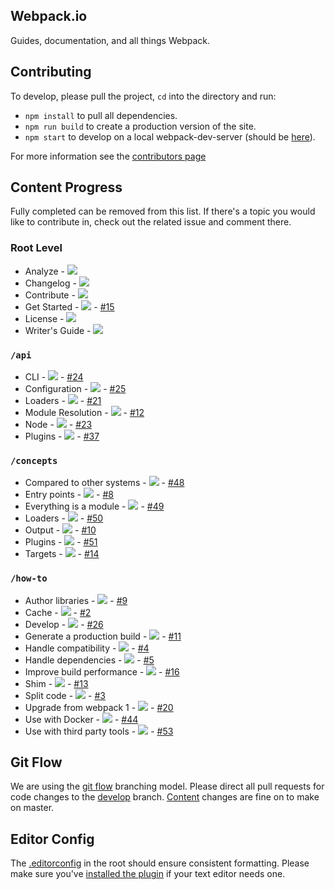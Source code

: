 ## Webpack.io

Guides, documentation, and all things Webpack.

## Contributing

To develop, please pull the project, `cd` into the directory and run:

- `npm install` to pull all dependencies.
- `npm run build` to create a production version of the site.
- `npm start` to develop on a local webpack-dev-server (should be [here](http://localhost:3000/)).

For more information see the [contributors page](https://github.com/webpack/webpack.io/blob/develop/CONTRIBUTING.md)

## Content Progress

Fully completed can be removed from this list. If there's a topic you would like to contribute in, check out the related issue and comment there.

### Root Level

* Analyze - ![](https://img.shields.io/badge/progress-0%25-yellowgreen.svg)
* Changelog - ![](https://img.shields.io/badge/progress-0%25-yellowgreen.svg)
* Contribute - ![](https://img.shields.io/badge/progress-10%25-yellowgreen.svg)
* Get Started - ![](https://img.shields.io/badge/progress-10%25-yellowgreen.svg) - [#15](https://github.com/webpack/webpack.io/issues/15)
* License - ![](https://img.shields.io/badge/progress-100%25-green.svg)
* Writer's Guide - ![](https://img.shields.io/badge/progress-50%25-yellowgreen.svg)

### `/api`

* CLI - ![](https://img.shields.io/badge/progress-5%25-yellowgreen.svg) - [#24](https://github.com/webpack/webpack.io/issues/24)
* Configuration - ![](https://img.shields.io/badge/progress-5%25-yellowgreen.svg) - [#25](https://github.com/webpack/webpack.io/issues/25)
* Loaders - ![](https://img.shields.io/badge/progress-0%25-yellowgreen.svg) - [#21](https://github.com/webpack/webpack.io/issues/21)
* Module Resolution - ![](https://img.shields.io/badge/progress-5%25-yellowgreen.svg) - [#12](https://github.com/webpack/webpack.io/issues/12)
* Node - ![](https://img.shields.io/badge/progress-5%25-yellowgreen.svg) - [#23](https://github.com/webpack/webpack.io/issues/23)
* Plugins - ![](https://img.shields.io/badge/progress-0%25-yellowgreen.svg) - [#37](https://github.com/webpack/webpack.io/issues/37)

### `/concepts`

* Compared to other systems - ![](https://img.shields.io/badge/progress-5%25-yellowgreen.svg) - [#48](https://github.com/webpack/webpack.io/issues/48)
* Entry points - ![](https://img.shields.io/badge/progress-5%25-yellowgreen.svg) - [#8](https://github.com/webpack/webpack.io/issues/8)
* Everything is a module - ![](https://img.shields.io/badge/progress-5%25-yellowgreen.svg) - [#49](https://github.com/webpack/webpack.io/issues/49)
* Loaders - ![](https://img.shields.io/badge/progress-5%25-yellowgreen.svg) - [#50](https://github.com/webpack/webpack.io/issues/50)
* Output - ![](https://img.shields.io/badge/progress-5%25-yellowgreen.svg) - [#10](https://github.com/webpack/webpack.io/issues/10)
* Plugins - ![](https://img.shields.io/badge/progress-5%25-yellowgreen.svg) - [#51](https://github.com/webpack/webpack.io/issues/51)
* Targets - ![](https://img.shields.io/badge/progress-100%25-green.svg) - [#14](https://github.com/webpack/webpack.io/issues/14)

### `/how-to`

* Author libraries - ![](https://img.shields.io/badge/progress-5%25-yellowgreen.svg) - [#9](https://github.com/webpack/webpack.io/issues/9)
* Cache - ![](https://img.shields.io/badge/progress-100%25-green.svg) - [#2](https://github.com/webpack/webpack.io/issues/2)
* Develop - ![](https://img.shields.io/badge/progress-5%25-yellowgreen.svg) - [#26](https://github.com/webpack/webpack.io/issues/26)
* Generate a production build - ![](https://img.shields.io/badge/progress-100%25-green.svg) - [#11](https://github.com/webpack/webpack.io/issues/11)
* Handle compatibility - ![](https://img.shields.io/badge/progress-5%25-yellowgreen.svg) - [#4](https://github.com/webpack/webpack.io/issues/4)
* Handle dependencies - ![](https://img.shields.io/badge/progress-5%25-yellowgreen.svg) - [#5](https://github.com/webpack/webpack.io/issues/5)
* Improve build performance - ![](https://img.shields.io/badge/progress-5%25-yellowgreen.svg) - [#16](https://github.com/webpack/webpack.io/issues/16)
* Shim - ![](https://img.shields.io/badge/progress-5%25-yellowgreen.svg) - [#13](https://github.com/webpack/webpack.io/issues/13)
* Split code - ![](https://img.shields.io/badge/progress-5%25-yellowgreen.svg) - [#3](https://github.com/webpack/webpack.io/issues/3)
* Upgrade from webpack 1 - ![](https://img.shields.io/badge/progress-5%25-yellowgreen.svg) - [#20](https://github.com/webpack/webpack.io/issues/20)
* Use with Docker - ![](https://img.shields.io/badge/progress-5%25-yellowgreen.svg) - [#44](https://github.com/webpack/webpack.io/issues/44)
* Use with third party tools - ![](https://img.shields.io/badge/progress-5%25-yellowgreen.svg) - [#53](https://github.com/webpack/webpack.io/issues/53)

## Git Flow

We are using the [git flow](http://nvie.com/posts/a-successful-git-branching-model/) branching model. Please direct all pull requests for code changes to the [develop](https://github.com/webpack/webpack.io/tree/develop) branch. [Content](https://github.com/webpack/webpack.io/tree/master/src/content) changes are fine on to make on master.

## Editor Config

The [.editorconfig](https://github.com/webpack/webpack.io/blob/develop/.editorconfig) in the root should ensure consistent formatting. Please make sure you've [installed the plugin](http://editorconfig.org/#download) if your text editor needs one.
